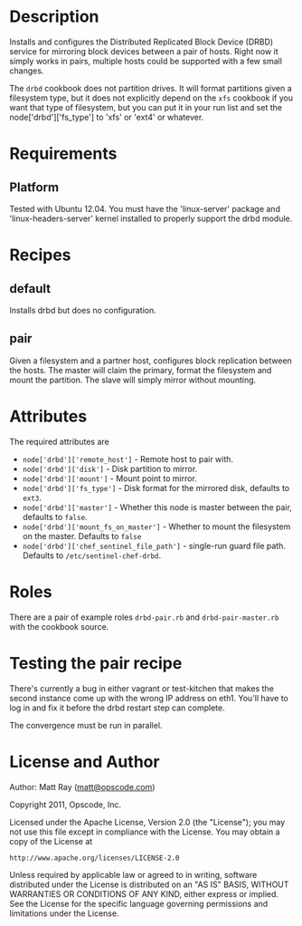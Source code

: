 Description
===========
Installs and configures the Distributed Replicated Block Device (DRBD) service for mirroring block devices between a pair of hosts. Right now it simply works in pairs, multiple hosts could be supported with a few small changes.

The `drbd` cookbook does not partition drives. It will format partitions given a filesystem type, but it does not explicitly depend on the `xfs` cookbook if you want that type of filesystem, but you can put it in your run list and set the node['drbd']['fs_type'] to 'xfs' or 'ext4' or whatever.

Requirements
============
Platform
--------
Tested with Ubuntu 12.04. You must have the 'linux-server' package and 'linux-headers-server' kernel installed to properly support the drbd module.

Recipes
=======
default
-------
Installs drbd but does no configuration.

pair
----
Given a filesystem and a partner host, configures block replication between the hosts. The master will claim the primary, format the filesystem and mount the partition. The slave will simply mirror without mounting.

Attributes
==========
The required attributes are

* `node['drbd']['remote_host']` - Remote host to pair with.
* `node['drbd']['disk']` - Disk partition to mirror.
* `node['drbd']['mount']` - Mount point to mirror.
* `node['drbd']['fs_type']` - Disk format for the mirrored disk, defaults to `ext3`.
* `node['drbd']['master']` - Whether this node is master between the pair, defaults to `false`.
* `node['drbd']['mount_fs_on_master']` - Whether to mount the filesystem on the master. Defaults to `false`
* `node['drbd']['chef_sentinel_file_path']` - single-run guard file path. Defaults to `/etc/sentinel-chef-drbd`.

Roles
=====
There are a pair of example roles `drbd-pair.rb` and `drbd-pair-master.rb` with the cookbook source.

Testing the pair recipe
=======================
There's currently a bug in either vagrant or test-kitchen that makes the second instance come up with the wrong IP address on eth1. You'll have to log in and fix it before the drbd restart step can complete.

The convergence must be run in parallel.

License and Author
==================

Author: Matt Ray (<matt@opscode.com>)

Copyright 2011, Opscode, Inc.

Licensed under the Apache License, Version 2.0 (the "License");
you may not use this file except in compliance with the License.
You may obtain a copy of the License at

    http://www.apache.org/licenses/LICENSE-2.0

Unless required by applicable law or agreed to in writing, software
distributed under the License is distributed on an "AS IS" BASIS,
WITHOUT WARRANTIES OR CONDITIONS OF ANY KIND, either express or implied.
See the License for the specific language governing permissions and
limitations under the License.
